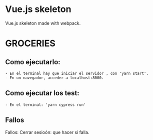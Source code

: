 # Vue.js skeleton

Vue.js skeleton made with webpack.

# GROCERIES

## Como ejecutarlo:
	- En el terminal hay que iniciar el servidor , con 'yarn start'.
	- En un navegador, acceder a localhost:8000.

## Como ejecutar los test:
	- En el terminal: 'yarn cypress run'

## Fallos
Fallos: 
	Cerrar sesioón: que hacer si falla.
